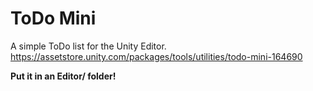 # ToDo Mini

A simple ToDo list for the Unity Editor.
https://assetstore.unity.com/packages/tools/utilities/todo-mini-164690

**Put it in an Editor/ folder!**
